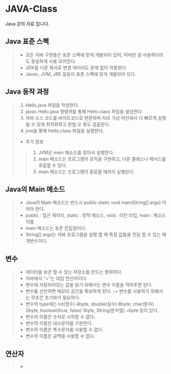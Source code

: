 # JAVA-Class
Java 강의 자료 입니다.



## Java 표준 스펙

> - 모든 자바 구현들은 표준 스펙에 맞게 개발되어 있어, 어떠한 걸 사용하더라도 동일하게 사용 되어진다.
> - JDK를 다른 회사로 변경 하더라도 문제 없이 작동한다.
> - Javac, JVM, JRE 등등이 표준 스펙에 맞게 개발되어 있다.

## Java 동작 과정

> 1. Hello.java 파일을 작성한다.
> 2. javac Hello.java 명령어를 통해 Hello.class 파일을 생성한다.
> 3. 자바 소스 코드를 바이트코드로 변환하며 자바 가상 머신에서 더 빠르게 실행될 수 있게 최적화하고 문법 오
     류도 검출한다.
> 4. jvm을 통해 Hello.class 파일을 실행한다.
> - 추가 정보
>> 1. JVM은 main 메소드를 찾아서 실행한다. 
>> 2. main 메소드는 프로그램의 로직을 구현하고, 다른 클래스나 메서드를 호출할 수 있다. 
>> 3. main 메소드는 프로그램이 종료될 때까지 실행된다.


## Java의 Main 메소드
> - Java의 Main 메소드는 반드시 public static void main(String[] args) 이어야 한다.
> - public : 접근 제어자, static : 정적 메소드, void : 리턴 타입, main : 메소드 이름
> - main 메소드는 표준 진입점이다.
> - String[] args는 자바 프로그램을 실행 할 때 특정 값들을 전달 할 수 있는 매개변수이다.


## 변수
> - 데이터를 보관 할 수 있는 저장소를 만드는 행위이다.
> - 자바에서 "="는 대입 연산자이다.
> - 변수에 저장되어있는 값을 읽기 위해서는 변수 이름을 적어주면 된다.
> - 변수를 선언하면 메모리 공간을 확보하게 된다. -> 변수를 사용하기 위해서는 무조건 초기화가 필요하다.
> - 변수의 type에는 int(정수) 4byte, double(실수) 8byte, char(문자) 2byte, boolean(true, false) 1byte, String(문자열) ~byte 등이 있다.
> - 변수의 이름은 숫자로 시작할 수 없다.
> - 변수의 이름은 대소문자를 구분한다.
> - 변수의 이름은 특수문자를 사용할 수 없다.
> - 변수의 이름은 공백을 사용할 수 없다.

## 연산자
> - 